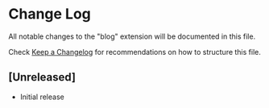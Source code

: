 # Change Log

All notable changes to the "blog" extension will be documented in this file.

Check [Keep a Changelog](http://keepachangelog.com/) for recommendations on how to structure this file.

## [Unreleased]

- Initial release